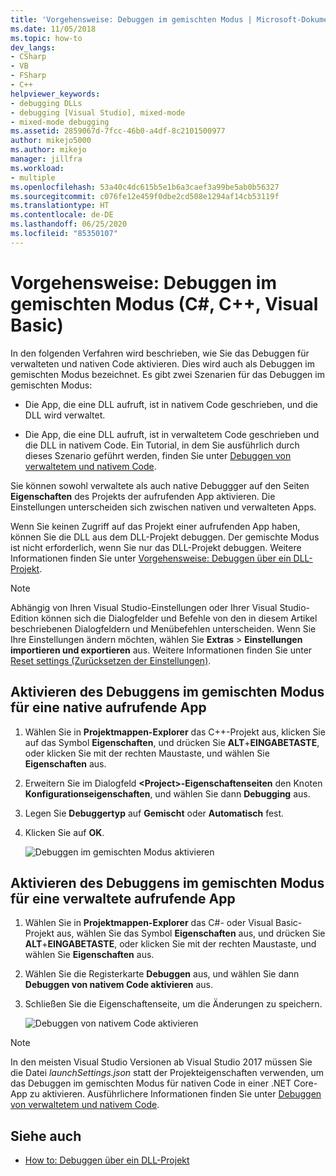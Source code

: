 ```yaml
---
title: 'Vorgehensweise: Debuggen im gemischten Modus | Microsoft-Dokumentation'
ms.date: 11/05/2018
ms.topic: how-to
dev_langs:
- CSharp
- VB
- FSharp
- C++
helpviewer_keywords:
- debugging DLLs
- debugging [Visual Studio], mixed-mode
- mixed-mode debugging
ms.assetid: 2859067d-7fcc-46b0-a4df-8c2101500977
author: mikejo5000
ms.author: mikejo
manager: jillfra
ms.workload:
- multiple
ms.openlocfilehash: 53a40c4dc615b5e1b6a3caef3a99be5ab0b56327
ms.sourcegitcommit: c076fe12e459f0dbe2cd508e1294af14cb53119f
ms.translationtype: HT
ms.contentlocale: de-DE
ms.lasthandoff: 06/25/2020
ms.locfileid: "85350107"
---
```

# <a name="how-to-debug-in-mixed-mode-c-c-visual-basic"></a>Vorgehensweise: Debuggen im gemischten Modus (C#, C++, Visual Basic)

In den folgenden Verfahren wird beschrieben, wie Sie das Debuggen für verwalteten und nativen Code aktivieren. Dies wird auch als Debuggen im gemischten Modus bezeichnet. Es gibt zwei Szenarien für das Debuggen im gemischten Modus:

- Die App, die eine DLL aufruft, ist in nativem Code geschrieben, und die DLL wird verwaltet.

- Die App, die eine DLL aufruft, ist in verwaltetem Code geschrieben und die DLL in nativem Code. Ein Tutorial, in dem Sie ausführlich durch dieses Szenario geführt werden, finden Sie unter [Debuggen von verwaltetem und nativem Code](../debugger/how-to-debug-managed-and-native-code.md).

Sie können sowohl verwaltete als auch native Debuggger auf den Seiten **Eigenschaften** des Projekts der aufrufenden App aktivieren. Die Einstellungen unterscheiden sich zwischen nativen und verwalteten Apps.

Wenn Sie keinen Zugriff auf das Projekt einer aufrufenden App haben, können Sie die DLL aus dem DLL-Projekt debuggen. Der gemischte Modus ist nicht erforderlich, wenn Sie nur das DLL-Projekt debuggen. Weitere Informationen finden Sie unter [Vorgehensweise: Debuggen über ein DLL-Projekt](../debugger/how-to-debug-from-a-dll-project.md).

> [!NOTE]
> Abhängig von Ihren Visual Studio-Einstellungen oder Ihrer Visual Studio-Edition können sich die Dialogfelder und Befehle von den in diesem Artikel beschriebenen Dialogfeldern und Menübefehlen unterscheiden. Wenn Sie Ihre Einstellungen ändern möchten, wählen Sie **Extras** > **Einstellungen importieren und exportieren** aus. Weitere Informationen finden Sie unter [Reset settings (Zurücksetzen der Einstellungen)](../ide/environment-settings.md#reset-settings).

## <a name="enable-mixed-mode-debugging-for-a-native-calling-app"></a>Aktivieren des Debuggens im gemischten Modus für eine native aufrufende App

1. Wählen Sie in **Projektmappen-Explorer** das C++-Projekt aus, klicken Sie auf das Symbol **Eigenschaften**, und drücken Sie **ALT**+**EINGABETASTE**, oder klicken Sie mit der rechten Maustaste, und wählen Sie **Eigenschaften** aus.

1. Erweitern Sie im Dialogfeld **\<Project>-Eigenschaftenseiten** den Knoten **Konfigurationseigenschaften**, und wählen Sie dann **Debugging** aus.

1. Legen Sie **Debuggertyp** auf **Gemischt** oder **Automatisch** fest.

1. Klicken Sie auf **OK**.

   ![Debuggen im gemischten Modus aktivieren](../debugger/media/dbg-mixed-mode-from-native.png "Debuggen im gemischten Modus aktivieren")

## <a name="enable-mixed-mode-debugging-for-a-managed-calling-app"></a>Aktivieren des Debuggens im gemischten Modus für eine verwaltete aufrufende App

1. Wählen Sie in **Projektmappen-Explorer** das C#- oder Visual Basic-Projekt aus, wählen Sie das Symbol **Eigenschaften** aus, und drücken Sie **ALT**+**EINGABETASTE**, oder klicken Sie mit der rechten Maustaste, und wählen Sie **Eigenschaften** aus.

1. Wählen Sie die Registerkarte **Debuggen** aus, und wählen Sie dann **Debuggen von nativem Code aktivieren** aus.

1. Schließen Sie die Eigenschaftenseite, um die Änderungen zu speichern.

   ![Debuggen von nativem Code aktivieren](../debugger/media/dbg-mixed-mode-from-csharp.png "Debuggen von nativem Code aktivieren")

> [!NOTE]
> In den meisten Visual Studio Versionen ab Visual Studio 2017 müssen Sie die Datei *launchSettings.json* statt der Projekteigenschaften verwenden, um das Debuggen im gemischten Modus für nativen Code in einer .NET Core-App zu aktivieren. Ausführlichere Informationen finden Sie unter [Debuggen von verwaltetem und nativem Code](../debugger/how-to-debug-managed-and-native-code.md).

## <a name="see-also"></a>Siehe auch

- [How to: Debuggen über ein DLL-Projekt](../debugger/how-to-debug-from-a-dll-project.md)